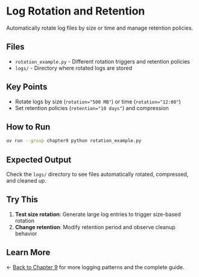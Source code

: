 # Log Rotation and Retention

Automatically rotate log files by size or time and manage retention policies.

## Files

- `rotation_example.py` - Different rotation triggers and retention policies
- `logs/` - Directory where rotated logs are stored

## Key Points

- Rotate logs by size (`rotation="500 MB"`) or time (`rotation="12:00"`)
- Set retention policies (`retention="10 days"`) and compression

## How to Run

```bash
uv run --group chapter9 python rotation_example.py
```

## Expected Output

Check the `logs/` directory to see files automatically rotated, compressed, and cleaned up.

## Try This

1. **Test size rotation**: Generate large log entries to trigger size-based rotation
2. **Change retention**: Modify retention period and observe cleanup behavior

## Learn More

← [Back to Chapter 9](../README.md) for more logging patterns and the complete guide.